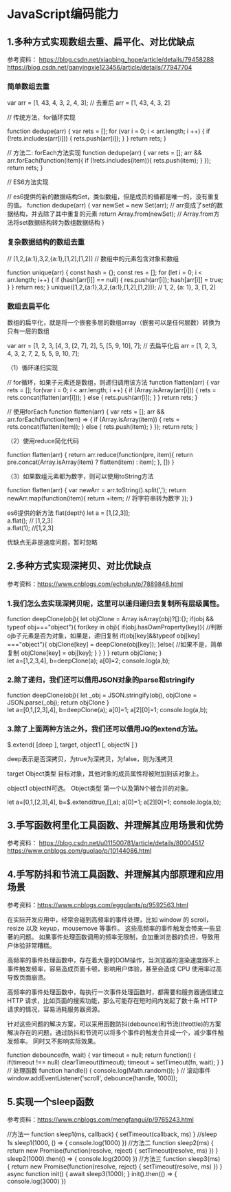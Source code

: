 # JavaScript编码能力


## 1.多种方式实现数组去重、扁平化、对比优缺点
参考资料：
https://blog.csdn.net/xiaobing_hope/article/details/79458288
https://blog.csdn.net/ganyingxie123456/article/details/77947704

### 简单数组去重

var arr = [1, 43, 4, 3, 2, 4, 3]; 
// 去重后 
arr = [1, 43, 4, 3, 2]


// 传统方法，for循环实现

function dedupe(arr) {
    var rets = [];
    for (var i = 0; i < arr.length; i ++) {
        if (!rets.includes(arr[i])) {
            rets.push(arr[i]);
        }
    }
    return rets;
}

// 方法二: forEach方法实现
function dedupe(arr) {
    var rets = [];
    arr && arr.forEach(function(item){
        if (!rets.includes(item)){
            rets.push(item);
        }
    });
    return rets;
}

// ES6方法实现

// es6提供的新的数据结构Set，类似数组，但是成员的值都是唯一的，没有重复的值。
function dedupe(arr) {
    var newSet = new Set(arr);  // arr变成了set的数据结构，并去除了其中重复的元素
    return Array.from(newSet);  // Array.from方法将set数据结构转为数组数据结构
}

### 复杂数据结构的数组去重

// [1,2,{a:1},3,2,{a:1},[1,2],[1,2]] 
// 数组中的元素包含对象和数组

function unique(arr) {
    const hash = {};
    const res = [];
    for (let i = 0; i < arr.length; i++) {
        if (hash[arr[i]] == null) {
            res.push(arr[i]);
            hash[arr[i]] = true;
        }
    }
    return res;
}
unique([1,2,{a:1},3,2,{a:1},[1,2],[1,2]]);
// 1, 2, {a: 1}, 3, [1, 2]


### 数组去扁平化 

数组的扁平化，就是将一个嵌套多层的数组array（嵌套可以是任何层数）转换为只有一层的数组

var arr = [1, 2, 3, [4, 3, [2, 7], 2], 5, [5, 9, 10], 7]; 
// 去扁平化后 
arr = [1, 2, 3, 4, 3, 2, 7, 2, 5, 5, 9, 10, 7];

（1）循环递归实现

// for循环，如果子元素还是数组，则递归调用该方法
function flatten(arr) {
    var rets = [];
    for(var i = 0; i < arr.length; i ++) {
        if (Array.isArray(arr[i])) {
            rets = rets.concat(flatten(arr[i]));
        } else {
            rets.push(arr[i]);
        }
    }
    return rets;
}

// 使用forEach
function flatten(arr) {
    var rets = [];
    arr && arr.forEach(function(item) => {
        if (Array.isArray(item)) {
            rets = rets.concat(flatten(item));
        } else {
            rets.push(item);
        }
    });
    return rets;
}

（2）使用reduce简化代码

function flatten(arr) {
    return arr.reduce(function(pre, item){
        return pre.concat(Array.isArray(item) ? flatten(item) : item);
    }, [])
}

（3）如果数组元素都为数字，则可以使用toString方法

function flatten(arr) {
    var newArr = arr.toString().split(',');
    return newArr.map(function(item){
        return +item;        // 将字符串转为数字
    });
}

es6提供的新方法 flat(depth)
let a = [1,[2,3]];  
a.flat(); // [1,2,3]  
a.flat(1); //[1,2,3]


优缺点无非是速度问题，暂时忽略

## 2.多种方式实现深拷贝、对比优缺点

参考资料：https://www.cnblogs.com/echolun/p/7889848.html

### 1.我们怎么去实现深拷贝呢，这里可以递归递归去复制所有层级属性。
function deepClone(obj){
    let objClone = Array.isArray(obj)?[]:{};
    if(obj && typeof obj==="object"){
        for(key in obj){
            if(obj.hasOwnProperty(key)){
                //判断ojb子元素是否为对象，如果是，递归复制
                if(obj[key]&&typeof obj[key] ==="object"){
                    objClone[key] = deepClone(obj[key]);
                }else{
                    //如果不是，简单复制
                    objClone[key] = obj[key];
                }
            }
        }
    }
    return objClone;
}    
let a=[1,2,3,4],
    b=deepClone(a);
a[0]=2;
console.log(a,b);

### 2.除了递归，我们还可以借用JSON对象的parse和stringify
function deepClone(obj){
    let _obj = JSON.stringify(obj),
        objClone = JSON.parse(_obj);
    return objClone
}    
let a=[0,1,[2,3],4],
    b=deepClone(a);
a[0]=1;
a[2][0]=1;
console.log(a,b);

### 3.除了上面两种方法之外，我们还可以借用JQ的extend方法。
$.extend( [deep ], target, object1 [, objectN ] )

deep表示是否深拷贝，为true为深拷贝，为false，则为浅拷贝

target Object类型 目标对象，其他对象的成员属性将被附加到该对象上。

object1  objectN可选。 Object类型 第一个以及第N个被合并的对象。 

let a=[0,1,[2,3],4],
    b=$.extend(true,[],a);
a[0]=1;
a[2][0]=1;
console.log(a,b);


## 3.手写函数柯里化工具函数、并理解其应用场景和优势
参考资料：
https://blog.csdn.net/u011500781/article/details/80004517
https://www.cnblogs.com/guolao/p/10144086.html

## 4.手写防抖和节流工具函数、并理解其内部原理和应用场景

参考资料：https://www.cnblogs.com/eggplants/p/9592563.html

在实际开发应用中，经常会碰到高频率的事件处理，比如 window 的 scroll， resize 以及 keyup，mousemove 等事件。
这些高频率的事件触发会带来一些显著的问题。 如果事件处理函数调用的频率无限制，会加重浏览器的负担，导致用户体验非常糟糕。

高频率的事件处理函数中，存在着大量的DOM操作，当浏览器的渲染速度跟不上事件触发频率，容易造成页面卡顿，影响用户体验，甚至会造成 CPU 使用率过高导致页面崩溃。

高频率的事件处理函数中，每执行一次事件处理函数时，都需要和服务器通信建立 HTTP 请求，比如页面的搜索功能，那么可能存在短时间内发起了数十条 HTTP 请求的情况，容易消耗服务器资源。

针对这些问题的解决方案，可以采用函数防抖(debounce)和节流(throttle)的方案解决存在的问题，通过防抖和节流可以将多个事件的触发合并成一个，减少事件触发频率。 同时又不影响实际效果。

function debounce(fn, wait) {
          var timeout = null;
          return function() {
              if(timeout !== null)
                      clearTimeout(timeout);
              timeout = setTimeout(fn, wait);
          }
      }
// 处理函数
function handle() {
    console.log(Math.random());
}
// 滚动事件
window.addEventListener('scroll', debounce(handle, 1000));

## 5.实现一个sleep函数

参考资料：https://www.cnblogs.com/mengfangui/p/9765243.html

//方法一
function sleep1(ms, callback) {
    setTimeout(callback, ms)
}
//sleep 1s
sleep1(1000, () => {
    console.log(1000)
})
//方法二
function sleep2(ms) {
    return new Promise(function(resolve, reject) {
        setTimeout(resolve, ms)
    })
}
sleep2(1000).then(() => {
    console.log(2000)
})
//方法三
function sleep3(ms) {
    return new Promise(function(resolve, reject) {
        setTimeout(resolve, ms)
    })
}
async function init() {
    await sleep3(1000);
}
init().then(() => {
    console.log(3000)
})
